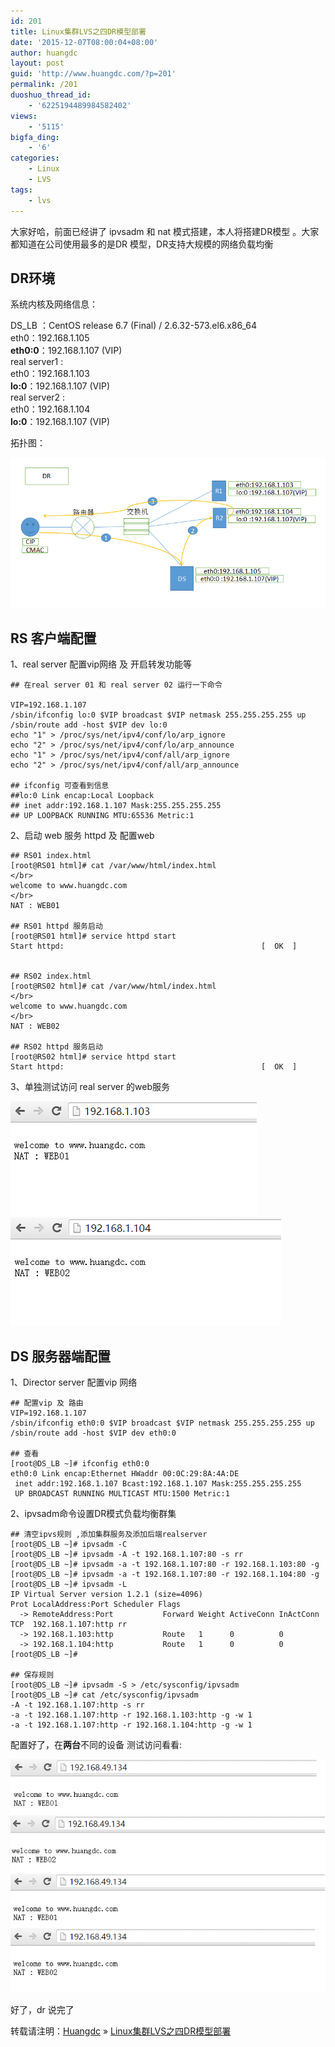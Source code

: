 ```yaml
---
id: 201
title: Linux集群LVS之四DR模型部署
date: '2015-12-07T08:00:04+08:00'
author: huangdc
layout: post
guid: 'http://www.huangdc.com/?p=201'
permalink: /201
duoshuo_thread_id:
    - '6225194489984582402'
views:
    - '5115'
bigfa_ding:
    - '6'
categories:
    - Linux
    - LVS
tags:
    - lvs
---
```


大家好哈，前面已经讲了 ipvsadm 和 nat 模式搭建，本人将搭建DR模型 。大家都知道在公司使用最多的是DR 模型，DR支持大规模的网络负载均衡

## DR环境

系统内核及网络信息：

DS\_LB ：CentOS release 6.7 (Final) / 2.6.32-573.el6.x86\_64  
eth0：192.168.1.105  
**eth0:0**：192.168.1.107 (VIP)  
real server1 :  
eth0：192.168.1.103  
**lo:0**：192.168.1.107 (VIP)  
real server2 :  
eth0：192.168.1.104  
**lo:0**：192.168.1.107 (VIP)

拓扑图：

[![dr](/assets/wp-content/uploads/2015/12/dr.png)](/assets/wp-content/uploads/2015/12/dr.png)

## RS 客户端配置

1、real server 配置vip网络 及 开启转发功能等

```
## 在real server 01 和 real server 02 运行一下命令

VIP=192.168.1.107
/sbin/ifconfig lo:0 $VIP broadcast $VIP netmask 255.255.255.255 up
/sbin/route add -host $VIP dev lo:0
echo "1" > /proc/sys/net/ipv4/conf/lo/arp_ignore
echo "2" > /proc/sys/net/ipv4/conf/lo/arp_announce
echo "1" > /proc/sys/net/ipv4/conf/all/arp_ignore
echo "2" > /proc/sys/net/ipv4/conf/all/arp_announce

## ifconfig 可查看到信息
##lo:0 Link encap:Local Loopback 
## inet addr:192.168.1.107 Mask:255.255.255.255
## UP LOOPBACK RUNNING MTU:65536 Metric:1

```

2、启动 web 服务 httpd 及 配置web

```
## RS01 index.html
[root@RS01 html]# cat /var/www/html/index.html 
</br>
welcome to www.huangdc.com
</br>
NAT : WEB01
 
## RS01 httpd 服务启动
[root@RS01 html]# service httpd start
Start httpd:                                            [  OK  ]
 
 
## RS02 index.html
[root@RS02 html]# cat /var/www/html/index.html 
</br>
welcome to www.huangdc.com
</br>
NAT : WEB02
 
## RS02 httpd 服务启动
[root@RS02 html]# service httpd start
Start httpd:                                            [  OK  ]
```

3、单独测试访问 real server 的web服务

[![web0120151206130717](/assets/wp-content/uploads/2015/11/web0120151206130717.png)](/assets/wp-content/uploads/2015/11/web0120151206130717.png) [![web0220151206130717](/assets/wp-content/uploads/2015/11/web0220151206130717.png)](/assets/wp-content/uploads/2015/11/web0220151206130717.png)

## DS 服务器端配置

1、Director server 配置vip 网络

```
## 配置vip 及 路由
VIP=192.168.1.107
/sbin/ifconfig eth0:0 $VIP broadcast $VIP netmask 255.255.255.255 up
/sbin/route add -host $VIP dev eth0:0

## 查看
[root@DS_LB ~]# ifconfig eth0:0
eth0:0 Link encap:Ethernet HWaddr 00:0C:29:8A:4A:DE 
 inet addr:192.168.1.107 Bcast:192.168.1.107 Mask:255.255.255.255
 UP BROADCAST RUNNING MULTICAST MTU:1500 Metric:1
```

2、ipvsadm命令设置DR模式负载均衡群集

```
## 清空ipvs规则 ,添加集群服务及添加后端realserver
[root@DS_LB ~]# ipvsadm -C
[root@DS_LB ~]# ipvsadm -A -t 192.168.1.107:80 -s rr
[root@DS_LB ~]# ipvsadm -a -t 192.168.1.107:80 -r 192.168.1.103:80 -g
[root@DS_LB ~]# ipvsadm -a -t 192.168.1.107:80 -r 192.168.1.104:80 -g
[root@DS_LB ~]# ipvsadm -L
IP Virtual Server version 1.2.1 (size=4096)
Prot LocalAddress:Port Scheduler Flags
  -> RemoteAddress:Port           Forward Weight ActiveConn InActConn
TCP  192.168.1.107:http rr
  -> 192.168.1.103:http           Route   1      0          0         
  -> 192.168.1.104:http           Route   1      0          0         
[root@DS_LB ~]# 

## 保存规则
[root@DS_LB ~]# ipvsadm -S > /etc/sysconfig/ipvsadm
[root@DS_LB ~]# cat /etc/sysconfig/ipvsadm
-A -t 192.168.1.107:http -s rr
-a -t 192.168.1.107:http -r 192.168.1.103:http -g -w 1
-a -t 192.168.1.107:http -r 192.168.1.104:http -g -w 1

```

配置好了，在**两台**不同的设备 测试访问看看:

[![natrr](/assets/wp-content/uploads/2015/11/natrr.png)](/assets/wp-content/uploads/2015/11/natrr.png)

好了，dr 说完了

转载请注明：[Huangdc](https://www.huangdc.com) » [Linux集群LVS之四DR模型部署](https://www.huangdc.com/201)